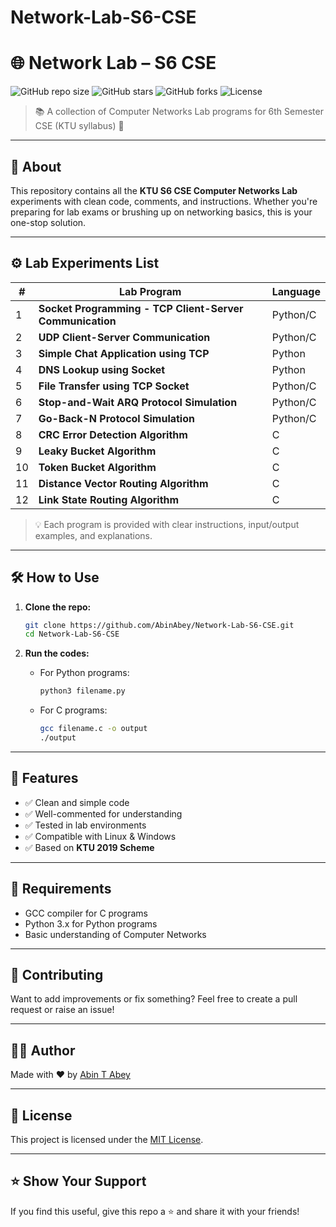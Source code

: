 # Network-Lab-S6-CSE
# 🌐 Network Lab – S6 CSE

![GitHub repo size](https://img.shields.io/github/repo-size/AbinAbey/Network-Lab-S6-CSE?color=blue&style=flat-square)
![GitHub stars](https://img.shields.io/github/stars/AbinAbey/Network-Lab-S6-CSE?color=yellow&style=flat-square)
![GitHub forks](https://img.shields.io/github/forks/AbinAbey/Network-Lab-S6-CSE?color=green&style=flat-square)
![License](https://img.shields.io/github/license/AbinAbey/Network-Lab-S6-CSE?style=flat-square)

> 📚 A collection of Computer Networks Lab programs for 6th Semester CSE (KTU syllabus) 🚀

---

## 📖 About

This repository contains all the **KTU S6 CSE Computer Networks Lab** experiments with clean code, comments, and instructions. Whether you're preparing for lab exams or brushing up on networking basics, this is your one-stop solution.

---

## ⚙️ Lab Experiments List

| # | Lab Program                                                                 | Language |
|---|------------------------------------------------------------------------------|----------|
| 1 | **Socket Programming - TCP Client-Server Communication**                    | Python/C |
| 2 | **UDP Client-Server Communication**                                         | Python/C |
| 3 | **Simple Chat Application using TCP**                                       | Python   |
| 4 | **DNS Lookup using Socket**                                                 | Python   |
| 5 | **File Transfer using TCP Socket**                                          | Python/C |
| 6 | **Stop-and-Wait ARQ Protocol Simulation**                                   | Python/C |
| 7 | **Go-Back-N Protocol Simulation**                                           | Python/C |
| 8 | **CRC Error Detection Algorithm**                                           | C        |
| 9 | **Leaky Bucket Algorithm**                                                 | C        |
|10 | **Token Bucket Algorithm**                                                 | C        |
|11 | **Distance Vector Routing Algorithm**                                      | C        |
|12 | **Link State Routing Algorithm**                                           | C        |

> 💡 Each program is provided with clear instructions, input/output examples, and explanations.

---

## 🛠️ How to Use

1. **Clone the repo:**
   ```bash
   git clone https://github.com/AbinAbey/Network-Lab-S6-CSE.git
   cd Network-Lab-S6-CSE


2. **Run the codes:**

   * For Python programs:

     ```bash
     python3 filename.py
     ```
   * For C programs:

     ```bash
     gcc filename.c -o output
     ./output
     ```

---

## 🎯 Features

* ✅ Clean and simple code
* ✅ Well-commented for understanding
* ✅ Tested in lab environments
* ✅ Compatible with Linux & Windows
* ✅ Based on **KTU 2019 Scheme**

---

## 📌 Requirements

* GCC compiler for C programs
* Python 3.x for Python programs
* Basic understanding of Computer Networks

---

## 🙌 Contributing

Want to add improvements or fix something? Feel free to create a pull request or raise an issue!

---

## 👨‍💻 Author

Made with ❤️ by [Abin T Abey](https://github.com/AbinAbey)

---

## 📄 License

This project is licensed under the [MIT License](LICENSE).

---

## ⭐️ Show Your Support

If you find this useful, give this repo a ⭐️ and share it with your friends!
